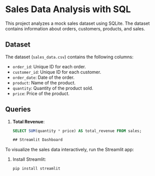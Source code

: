 # Sales Data Analysis with SQL

This project analyzes a mock sales dataset using SQLite. The dataset contains information about orders, customers, products, and sales.

## Dataset
The dataset (`sales_data.csv`) contains the following columns:
- `order_id`: Unique ID for each order.
- `customer_id`: Unique ID for each customer.
- `order_date`: Date of the order.
- `product`: Name of the product.
- `quantity`: Quantity of the product sold.
- `price`: Price of the product.

## Queries
1. **Total Revenue**:
   ```sql
   SELECT SUM(quantity * price) AS total_revenue FROM sales;

   ## Streamlit Dashboard
To visualize the sales data interactively, run the Streamlit app:

1. Install Streamlit:
   ```bash
   pip install streamlit
